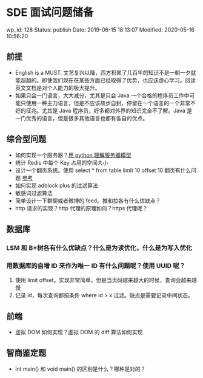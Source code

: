 # SDE 面试问题储备


wp_id: 128
Status: publish
Date: 2019-06-15 18:13:07
Modified: 2020-05-16 10:56:20


## 前提

- English is a MUST.
    文艺复兴以降，西方积累了几百年的知识不是一朝一夕就能超越的。即使我们现在在某些方面已经取得了优势，也应该虚心学习。阅读英文文档是对个人能力的极大提升。
- 如果只会一门语言，大大减分，尤其是只会 Java
    一个合格的程序员工作中可能只使用一种主力语言，但是不应该故步自封，停留在一个语言的一个非常不好的征兆。尤其是 Java 程序员，好多都对外界的知识完全不了解。Java 是一门优秀的语言，但是很多其他语言也都有各自的优点。

## 综合型问题

- 如何实现一个服务器？[用 python 理解服务器模型](https://www.textarea.com/zhicheng/yong-python-lijie-fuwuqi-moxing-shang-566/)
- 统计 Redis 中每个 Key 占用的空间大小
- 设计一个翻页系统。使用 select * from table limit 10 offset 10 翻页有什么问题 [参考](https://mp.weixin.qq.com/s?__biz=MzAwNjY3MjgzOA==&mid=2477610597&idx=1&sn=a02927f603b49213e983bd040e7af9f8)
- 如何实现 adblock plus 的过滤算法
- 敏感词过滤算法
- 简单设计一下群聊或者微博的 feed。推和拉各有什么优缺点？
- http 请求的实现？http 代理的原理如何？https 代理呢？

## 数据库

### LSM 和 B+树各有什么优缺点？什么是为读优化，什么是为写入优化
### 用数据库的自增 ID 来作为唯一 ID 有什么问题呢？使用 UUID 呢？

1. 使用 limit offset。实现非常简单，但是当页码越来越大的时候，查询会越来越慢
2. 记录 id，每次查询都按条件 where id > x 过滤。缺点是需要记录中间状态。

## 前端

- 虚拟 DOM 如何实现？虚拟 DOM 的 diff 算法如何实现

## 智商鉴定题

- int main() 和 void main() 的区别是什么？哪种是对的？